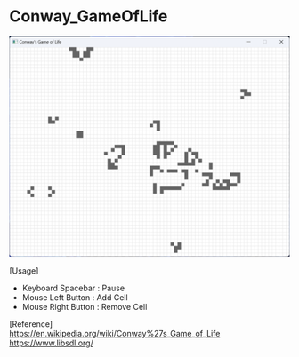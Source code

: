 # Conway_GameOfLife

![img](doc/Conway_GameOfLife.png)

[Usage]  
- Keyboard Spacebar : Pause
- Mouse Left Button : Add Cell
- Mouse Right Button : Remove Cell

[Reference]  
https://en.wikipedia.org/wiki/Conway%27s_Game_of_Life  
https://www.libsdl.org/
